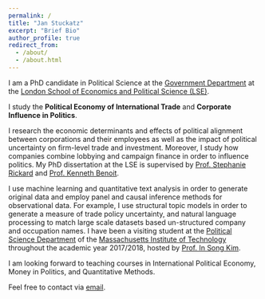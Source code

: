 ```yaml
---
permalink: /
title: "Jan Stuckatz"
excerpt: "Brief Bio"
author_profile: true
redirect_from: 
  - /about/
  - /about.html
---
```

I am a PhD candidate in Political Science at the [Government Department](http://www.lse.ac.uk/government) at the [London School of Economics and Political Science (LSE)](www.lse.ac.uk). 

I study the **Political Economy of International Trade** and **Corporate Influence in Politics**. 

I research the economic determinants and effects of political alignment between corporations and their employees as well as the impact of political uncertainty on firm-level trade and investment. Moreover, I study how companies combine lobbying and campaign finance in order to influence politics. My PhD dissertation at the LSE is supervised by [Prof. Stephanie Rickard](http://personal.lse.ac.uk/rickard/) and [Prof. Kenneth Benoit](http://kenbenoit.net/).  

I use machine learning and quantitative text analysis in order to generate original data and employ panel and causal inference methods for observational data. For example, I use structural topic models in order to generate a measure of trade policy uncertainty, and natural language processing to match large scale datasets based un-structured company and occupation names. I have been a visiting student at the [Political Science Department](https://polisci.mit.edu/) of the [Massachusetts Institute of Technology](http://www.mit.edu/) throughout the academic year 2017/2018, hosted by [Prof. In Song Kim](http://web.mit.edu/insong/www/index.html).

I am looking forward to teaching courses in International Political Economy, Money in Politics, and Quantitative Methods.

Feel free to contact via [email](mailto:j.stuckatz@lse.ac.uk).
